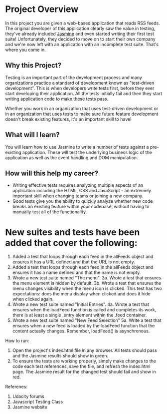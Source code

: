 # Project Overview

In this project you are given a web-based application that reads RSS feeds. The original developer of this application clearly saw the value in testing, they've already included [Jasmine](http://jasmine.github.io/) and even started writing their first test suite! Unfortunately, they decided to move on to start their own company and we're now left with an application with an incomplete test suite. That's where you come in.


## Why this Project?

Testing is an important part of the development process and many organizations practice a standard of development known as "test-driven development". This is when developers write tests first, before they ever start developing their application. All the tests initially fail and then they start writing application code to make these tests pass.

Whether you work in an organization that uses test-driven development or in an organization that uses tests to make sure future feature development doesn't break existing features, it's an important skill to have!


## What will I learn?

You will learn how to use Jasmine to write a number of tests against a pre-existing application. These will test the underlying business logic of the application as well as the event handling and DOM manipulation.


## How will this help my career?

* Writing effective tests requires analyzing multiple aspects of an application including the HTML, CSS and JavaScript - an extremely important skill when changing teams or joining a new company.
* Good tests give you the ability to quickly analyze whether new code breaks an existing feature within your codebase, without having to manually test all of the functionality.


#  New suites and tests have been added that cover the following:

1. Added a test that loops through each feed in the allFeeds object and ensures it has a URL defined and that the URL is not empty.
2. Added a test that loops through each feed in the allFeeds object and ensures it has a name defined and that the name is not empty.
3. Wrote a new test suite named "The menu".
3a. Wrote a test that ensures the menu element is hidden by default. 
3b. Wrote a test that ensures the menu changes visibility when the menu icon is clicked. This test has two expectations: does the menu display when clicked and does it hide when clicked again.
4.  Wrote a new test suite named "Initial Entries".
4a. Wrote a test that ensures when the loadFeed function is called and completes its work, there is at least a single .entry element within the .feed container.
5.  Wrote a new test suite named "New Feed Selection"
5a. Write a test that ensures when a new feed is loaded by the loadFeed function that the content actually changes. Remember, loadFeed() is asynchronous.

How to run:
1.  Open the project's index.html file in any browser.  All tests should pass and the Jasmine results should show in green.
2.  To ensure the tests are working properly, simply make changes to the code each test references, save the file, and refresh the index.html page.  The Jasmine result for the changed test should fail and show in red.


Referenes:
1.  Udacity forums
2.  Javascript Testing Class
3.  Jasmine website
